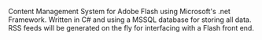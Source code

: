 Content Management System for Adobe Flash using Microsoft's .net
Framework. Written in C# and using a MSSQL database for storing all data. RSS feeds will be generated on the fly for interfacing with a Flash front end.